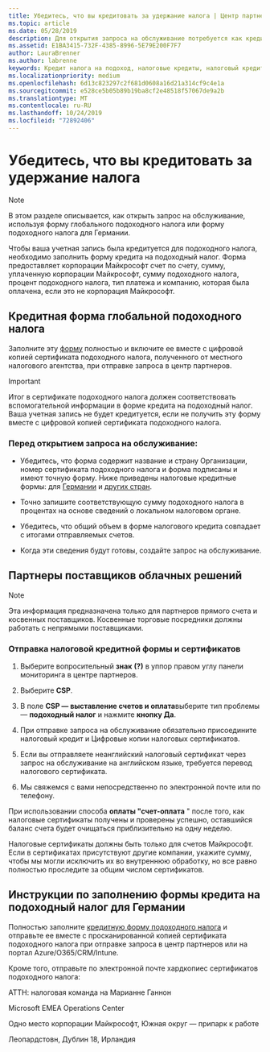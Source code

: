 ```yaml
---
title: Убедитесь, что вы кредитовать за удержание налога | Центр партнеров
ms.topic: article
ms.date: 05/28/2019
description: Для открытия запроса на обслуживание потребуется как кредитный налоговый счет, так и сертификат подоходного налога.
ms.assetid: E1BA3415-732F-4385-8996-5E79E200F7F7
author: LauraBrenner
ms.author: labrenne
keywords: Кредит налога на подоход, налоговые кредиты, налоговый кредит, форма налога
ms.localizationpriority: medium
ms.openlocfilehash: 6d13c823297c2f681d0608a16d21a314cf9c4e1a
ms.sourcegitcommit: e528ce5b05b89b19ba8cf2e48518f57067de9a2b
ms.translationtype: MT
ms.contentlocale: ru-RU
ms.lasthandoff: 10/24/2019
ms.locfileid: "72892406"
---
```

# <a name="make-sure-you-are-credited-for-withholding-tax"></a>Убедитесь, что вы кредитовать за удержание налога

>[!Note]
>В этом разделе описывается, как открыть запрос на обслуживание, используя форму глобального подоходного налога или форму подоходного налога для Германии.

Чтобы ваша учетная запись была кредитуется для подоходного налога, необходимо заполнить форму кредита на подоходный налог. Форма предоставляет корпорации Майкрософт счет по счету, сумму, уплаченную корпорации Майкрософт, сумму подоходного налога, процент подоходного налога, тип платежа и компанию, которая была оплачена, если это не корпорация Майкрософт.  

## <a name="global-withholding-tax-credit-form"></a>Кредитная форма глобальной подоходного налога

Заполните эту [форму](https://query.prod.cms.rt.microsoft.com/cms/api/am/binary/RE30311) полностью и включите ее вместе с цифровой копией сертификата подоходного налога, полученного от местного налогового агентства, при отправке запроса в центр партнеров.
>[!IMPORTANT]
>Итог в сертификате подоходного налога должен соответствовать вспомогательной информации в форме кредита на подоходный налог. Ваша учетная запись не будет кредитуется, если не получить эту форму вместе с цифровой копией сертификата подоходного налога.

### <a name="before-opening-the-service-request"></a>Перед открытием запроса на обслуживание:

- Убедитесь, что форма содержит название и страну Организации, номер сертификата подоходного налога и форма подписаны и имеют точную форму. Ниже приведены налоговые кредитные формы: для [Германии](https://query.prod.cms.rt.microsoft.com/cms/api/am/binary/RE305Lo) и [других стран](https://query.prod.cms.rt.microsoft.com/cms/api/am/binary/RE30311).

- Точно запишите соответствующую сумму подоходного налога в процентах на основе сведений о локальном налоговом органе.

- Убедитесь, что общий объем в форме налогового кредита совпадает с итогами отправляемых счетов. 

- Когда эти сведения будут готовы, создайте запрос на обслуживание.

## <a name="cloud-solution-provider-partners"></a>Партнеры поставщиков облачных решений

>[!Note]
>Эта информация предназначена только для партнеров прямого счета и косвенных поставщиков. Косвенные торговые посредники должны работать с непрямыми поставщиками.

### <a name="how-to-submit-the-tax-credit-form-and-the-certificates"></a>Отправка налоговой кредитной формы и сертификатов

1. Выберите вопросительный **знак** **(?)** в уппор правом углу панели мониторинга в центре партнеров.

2. Выберите **CSP**.

3. В поле **CSP — выставление счетов и оплата**выберите тип проблемы — **подоходный налог** и нажмите **кнопку Да**. 

4. При отправке запроса на обслуживание обязательно присоедините налоговый кредит и Цифровые копии налоговых сертификатов.

5. Если вы отправляете неанглийский налоговый сертификат через запрос на обслуживание на английском языке, требуется перевод налогового сертификата.

6. Мы свяжемся с вами непосредственно по электронной почте или по телефону.

При использовании способа **оплаты "счет-оплата** " после того, как налоговые сертификаты получены и проверены успешно, оставшийся баланс счета будет очищаться приблизительно на одну неделю. 

Налоговые сертификаты должны быть только для счетов Майкрософт. Если в сертификатах присутствуют другие компании, укажите сумму, чтобы мы могли исключить их во внутреннюю обработку, но все равно полностью проследите за общим числом сертификатов. 

## <a name="instructions-for-completing-the-withholding-tax-credit-form-for-germany"></a>Инструкции по заполнению формы кредита на подоходный налог для Германии

Полностью заполните [кредитную форму подоходного налога](https://query.prod.cms.rt.microsoft.com/cms/api/am/binary/RE305Lo) и отправьте ее вместе с просканированной копией сертификата подоходного налога при отправке запроса в центр партнеров или на портал Azure/O365/CRM/Intune. 

Кроме того, отправьте по электронной почте хардкопиес сертификатов подоходного налога:

АТТН: налоговая команда на Марианне Ганнон

Microsoft EMEA Operations Center

Одно место корпорации Майкрософт, Южная округ — припарк к работе

Леопардстовн, Дублин 18, Ирландия
